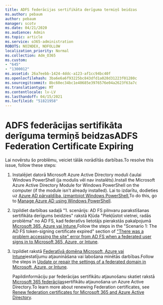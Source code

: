 ```yaml
---
title: ADFS federācijas sertifikāta derīguma termiņš beidzas
ms.author: pebaum
author: pebaum
manager: scotv
ms.date: 04/21/2020
ms.audience: Admin
ms.topic: article
ms.service: o365-administration
ROBOTS: NOINDEX, NOFOLLOW
localization_priority: Normal
ms.collection: Adm_O365
ms.custom:
- "645"
- "1300012"
ms.assetid: 26a7eebb-1424-4ddc-a123-af1cc94bc40f
ms.openlocfilehash: 3ba6e6a6f93225bc843dfd1a028d31223f01280c
ms.sourcegitcommit: 8bc60ec34bc1e40685e3976576e04a2623f63a7c
ms.translationtype: MT
ms.contentlocale: lv-LV
ms.lasthandoff: 04/15/2021
ms.locfileid: "51821958"
---
```

# <a name="adfs-federation-certificate-expiring"></a><span data-ttu-id="61d61-102">ADFS federācijas sertifikāta derīguma termiņš beidzas</span><span class="sxs-lookup"><span data-stu-id="61d61-102">ADFS Federation Certificate Expiring</span></span>

<span data-ttu-id="61d61-103">Lai novērstu šo problēmu, veiciet tālāk norādītās darbības.</span><span class="sxs-lookup"><span data-stu-id="61d61-103">To resolve this issue, follow these steps:</span></span>
  
1. <span data-ttu-id="61d61-104">Instalējiet datorā Microsoft Azure Active Directory moduli čaulai Windows PowerShell (ja modulis vēl nav instalēts).</span><span class="sxs-lookup"><span data-stu-id="61d61-104">Install the Microsoft Azure Active Directory Module for Windows PowerShell on the computer (if the module isn't already installed).</span></span> <span data-ttu-id="61d61-105">Lai to izdarītu, dodieties uz [Azure AD pārvaldība, izmantojot Windows PowerShell.](https://aka.ms/aadposh)</span><span class="sxs-lookup"><span data-stu-id="61d61-105">To do this, go to [Manage Azure AD using Windows PowerShell](https://aka.ms/aadposh).</span></span>

2. <span data-ttu-id="61d61-106">Izpildiet darbības sadaļā "1. scenārijs: AD FS pilnvaru parakstīšanas sertifikāta derīgums beidzies" rakstā Kļūda "Piekļūstot vietnei, radās problēma" no AD FS, kad federatīvs lietotājs pierakstās pakalpojumā [Microsoft 365, Azure vai Intune.](https://support.microsoft.com/help/2713898/there-was-a-problem-accessing-the-site-error-from-ad-fs-when-a-federat)</span><span class="sxs-lookup"><span data-stu-id="61d61-106">Follow the steps in the "Scenario 1: The AD FS token-signing certificate expired" section of ["There was a problem accessing the site" error from AD FS when a federated user signs in to Microsoft 365, Azure, or Intune](https://support.microsoft.com/help/2713898/there-was-a-problem-accessing-the-site-error-from-ad-fs-when-a-federat).</span></span>

3. <span data-ttu-id="61d61-107">Izpildiet rakstā [Federatīvā domēna Microsoft, Azure vai Intune](https://docs.microsoft.com/office365/troubleshoot/security/update-federated-domain-office-365)iestatījumu atjaunināšana vai labošana minētās darbības.</span><span class="sxs-lookup"><span data-stu-id="61d61-107">Follow the steps in [Update or repair the settings of a federated domain in Microsoft, Azure, or Intune](https://docs.microsoft.com/office365/troubleshoot/security/update-federated-domain-office-365).</span></span>

    <span data-ttu-id="61d61-108">Papildinformāciju par federācijas sertifikātu atjaunošanu skatiet rakstā [Microsoft 365 federācijas](https://docs.microsoft.com/azure/active-directory/connect/active-directory-aadconnect-o365-certs)sertifikātu atjaunošana un Azure Active Directory.</span><span class="sxs-lookup"><span data-stu-id="61d61-108">To learn more about renewing Federation certificates, see [Renew federation certificates for Microsoft 365 and Azure Active Directory](https://docs.microsoft.com/azure/active-directory/connect/active-directory-aadconnect-o365-certs).</span></span>
